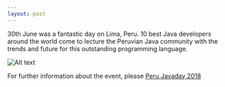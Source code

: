 ```yaml
---
layout: post
---
```

30th June was a fantastic day on Lima, Peru. 10 best Java developers around the world come to lecture the Peruvian Java community with the trends and future for this outstanding programming language.

![Alt text](/images/javadayperu/2018/001.javaday18.jpeg)

For further information about the event, please [Peru Javaday 2018](http://perujug.org/javaday/2018/)